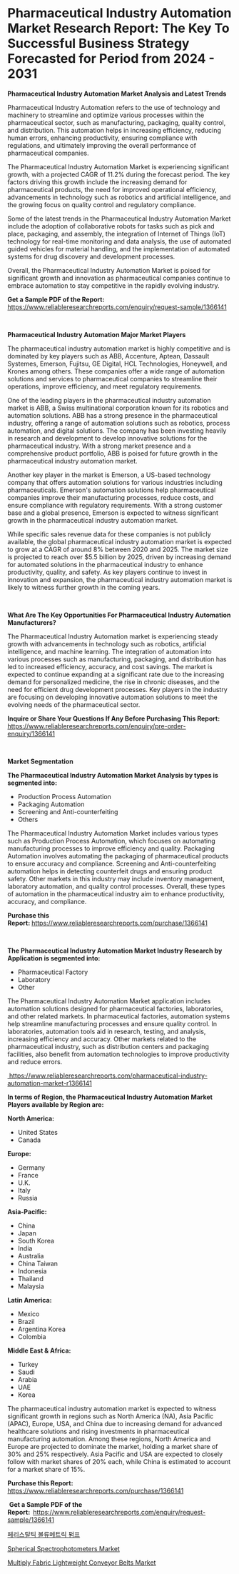 <p><h1>Pharmaceutical Industry Automation Market Research Report: The Key To Successful Business Strategy Forecasted for Period from 2024 - 2031</h1></p><p><strong>Pharmaceutical Industry Automation Market Analysis and Latest Trends</strong></p>
<p><p>Pharmaceutical Industry Automation refers to the use of technology and machinery to streamline and optimize various processes within the pharmaceutical sector, such as manufacturing, packaging, quality control, and distribution. This automation helps in increasing efficiency, reducing human errors, enhancing productivity, ensuring compliance with regulations, and ultimately improving the overall performance of pharmaceutical companies.</p><p>The Pharmaceutical Industry Automation Market is experiencing significant growth, with a projected CAGR of 11.2% during the forecast period. The key factors driving this growth include the increasing demand for pharmaceutical products, the need for improved operational efficiency, advancements in technology such as robotics and artificial intelligence, and the growing focus on quality control and regulatory compliance.</p><p>Some of the latest trends in the Pharmaceutical Industry Automation Market include the adoption of collaborative robots for tasks such as pick and place, packaging, and assembly, the integration of Internet of Things (IoT) technology for real-time monitoring and data analysis, the use of automated guided vehicles for material handling, and the implementation of automated systems for drug discovery and development processes.</p><p>Overall, the Pharmaceutical Industry Automation Market is poised for significant growth and innovation as pharmaceutical companies continue to embrace automation to stay competitive in the rapidly evolving industry.</p></p>
<p><strong>Get a Sample PDF of the Report:&nbsp;</strong> <a href="https://www.reliableresearchreports.com/enquiry/request-sample/1366141">https://www.reliableresearchreports.com/enquiry/request-sample/1366141</a></p>
<p>&nbsp;</p>
<p><strong>Pharmaceutical Industry Automation Major Market Players</strong></p>
<p><p>The pharmaceutical industry automation market is highly competitive and is dominated by key players such as ABB, Accenture, Aptean, Dassault Systemes, Emerson, Fujitsu, GE Digital, HCL Technologies, Honeywell, and Krones among others. These companies offer a wide range of automation solutions and services to pharmaceutical companies to streamline their operations, improve efficiency, and meet regulatory requirements.</p><p>One of the leading players in the pharmaceutical industry automation market is ABB, a Swiss multinational corporation known for its robotics and automation solutions. ABB has a strong presence in the pharmaceutical industry, offering a range of automation solutions such as robotics, process automation, and digital solutions. The company has been investing heavily in research and development to develop innovative solutions for the pharmaceutical industry. With a strong market presence and a comprehensive product portfolio, ABB is poised for future growth in the pharmaceutical industry automation market.</p><p>Another key player in the market is Emerson, a US-based technology company that offers automation solutions for various industries including pharmaceuticals. Emerson's automation solutions help pharmaceutical companies improve their manufacturing processes, reduce costs, and ensure compliance with regulatory requirements. With a strong customer base and a global presence, Emerson is expected to witness significant growth in the pharmaceutical industry automation market.</p><p>While specific sales revenue data for these companies is not publicly available, the global pharmaceutical industry automation market is expected to grow at a CAGR of around 8% between 2020 and 2025. The market size is projected to reach over $5.5 billion by 2025, driven by increasing demand for automated solutions in the pharmaceutical industry to enhance productivity, quality, and safety. As key players continue to invest in innovation and expansion, the pharmaceutical industry automation market is likely to witness further growth in the coming years.</p></p>
<p>&nbsp;</p>
<p><strong>What Are The Key Opportunities For Pharmaceutical Industry Automation Manufacturers?</strong></p>
<p><p>The Pharmaceutical Industry Automation market is experiencing steady growth with advancements in technology such as robotics, artificial intelligence, and machine learning. The integration of automation into various processes such as manufacturing, packaging, and distribution has led to increased efficiency, accuracy, and cost savings. The market is expected to continue expanding at a significant rate due to the increasing demand for personalized medicine, the rise in chronic diseases, and the need for efficient drug development processes. Key players in the industry are focusing on developing innovative automation solutions to meet the evolving needs of the pharmaceutical sector.</p></p>
<p><strong>Inquire or Share Your Questions If Any Before Purchasing This Report:</strong> <a href="https://www.reliableresearchreports.com/enquiry/pre-order-enquiry/1366141">https://www.reliableresearchreports.com/enquiry/pre-order-enquiry/1366141</a></p>
<p>&nbsp;</p>
<p><strong>Market Segmentation</strong></p>
<p><strong>The Pharmaceutical Industry Automation Market Analysis by types is segmented into:</strong></p>
<p><ul><li>Production Process Automation</li><li>Packaging Automation</li><li>Screening and Anti-counterfeiting</li><li>Others</li></ul></p>
<p><p>The Pharmaceutical Industry Automation Market includes various types such as Production Process Automation, which focuses on automating manufacturing processes to improve efficiency and quality. Packaging Automation involves automating the packaging of pharmaceutical products to ensure accuracy and compliance. Screening and Anti-counterfeiting automation helps in detecting counterfeit drugs and ensuring product safety. Other markets in this industry may include inventory management, laboratory automation, and quality control processes. Overall, these types of automation in the pharmaceutical industry aim to enhance productivity, accuracy, and compliance.</p></p>
<p><strong>Purchase this Report:&nbsp;</strong><a href="https://www.reliableresearchreports.com/purchase/1366141">https://www.reliableresearchreports.com/purchase/1366141</a></p>
<p>&nbsp;</p>
<p><strong>The Pharmaceutical Industry Automation Market Industry Research by Application is segmented into:</strong></p>
<p><ul><li>Pharmaceutical Factory</li><li>Laboratory</li><li>Other</li></ul></p>
<p><p>The Pharmaceutical Industry Automation Market application includes automation solutions designed for pharmaceutical factories, laboratories, and other related markets. In pharmaceutical factories, automation systems help streamline manufacturing processes and ensure quality control. In laboratories, automation tools aid in research, testing, and analysis, increasing efficiency and accuracy. Other markets related to the pharmaceutical industry, such as distribution centers and packaging facilities, also benefit from automation technologies to improve productivity and reduce errors.</p></p>
<p><a href="https://www.reliableresearchreports.com/pharmaceutical-industry-automation-market-r1366141">&nbsp;https://www.reliableresearchreports.com/pharmaceutical-industry-automation-market-r1366141</a></p>
<p><strong>In terms of Region, the Pharmaceutical Industry Automation Market Players available by Region are:</strong></p>
<p>
    <p> <strong> North America: </strong>
        <ul>
            <li>United States</li>
            <li>Canada</li>
        </ul>
        </p> 
    <p> <strong> Europe: </strong>
        <ul>
            <li>Germany</li>
            <li>France</li>
            <li>U.K.</li>
            <li>Italy</li>
            <li>Russia</li>
        </ul>
        </p> 
    <p> <strong> Asia-Pacific: </strong>
        <ul>
            <li>China</li>
            <li>Japan</li>
            <li>South Korea</li>
            <li>India</li>
            <li>Australia</li>
            <li>China Taiwan</li>
            <li>Indonesia</li>
            <li>Thailand</li>
            <li>Malaysia</li>
        </ul>
        </p> 
    <p> <strong> Latin America: </strong>
        <ul>
            <li>Mexico</li>
            <li>Brazil</li>
            <li>Argentina Korea</li>
            <li>Colombia</li>
        </ul>
        </p> 
    <p> <strong> Middle East & Africa: </strong>
        <ul>
            <li>Turkey</li>
            <li>Saudi</li>
            <li>Arabia</li>
            <li>UAE</li>
            <li>Korea</li>
        </ul>
    </p>
    </p>
<p><p>The pharmaceutical industry automation market is expected to witness significant growth in regions such as North America (NA), Asia Pacific (APAC), Europe, USA, and China due to increasing demand for advanced healthcare solutions and rising investments in pharmaceutical manufacturing automation. Among these regions, North America and Europe are projected to dominate the market, holding a market share of 30% and 25% respectively. Asia Pacific and USA are expected to closely follow with market shares of 20% each, while China is estimated to account for a market share of 15%.</p></p>
<p><strong>Purchase this Report: </strong><a href="https://www.reliableresearchreports.com/purchase/1366141">https://www.reliableresearchreports.com/purchase/1366141</a></p>
<p>&nbsp;<strong>Get a Sample PDF of the Report:&nbsp;&nbsp;</strong><a href="https://www.reliableresearchreports.com/enquiry/request-sample/1366141">https://www.reliableresearchreports.com/enquiry/request-sample/1366141</a></p>
<p><strong></strong></p>
<p><p><a href="https://github.com/raap8632/Market-Research-Report-List-2/blob/main/6927747125614.md">페리스탈틱 볼류메트릭 펌프</a></p><p><a href="https://medium.com/@kaceyrath_40350/spherical-spectrophotometers-market-size-share-analysis-growth-trends-forecast-2024-2031-2b8ae9231f00">Spherical Spectrophotometers Market</a></p><p><a href="https://medium.com/@priscillaalexist47/multiply-fabric-lightweight-conveyor-belts-market-investigation-industry-evolution-and-forecast-6adb830d9b50">Multiply Fabric Lightweight Conveyor Belts Market</a></p></p>